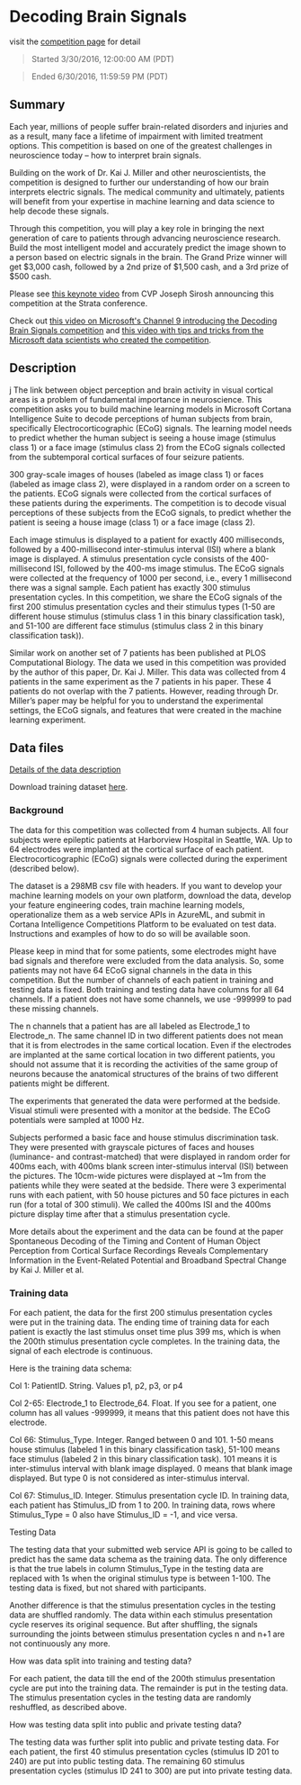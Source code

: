 # Decoding Brain Signals

visit the [competition page](https://gallery.cortanaintelligence.com/Competition/Decoding-Brain-Signals-2) for detail

> Started	3/30/2016, 12:00:00 AM (PDT)

> Ended	6/30/2016, 11:59:59 PM (PDT)

## Summary

Each year, millions of people suffer brain-related disorders and injuries and as a result, many face a lifetime of impairment with limited treatment options. This competition is based on one of the greatest challenges in neuroscience today – how to interpret brain signals.

Building on the work of Dr. Kai J. Miller and other neuroscientists, the competition is designed to further our understanding of how our brain interprets electric signals. The medical community and ultimately, patients will benefit from your expertise in machine learning and data science to help decode these signals.

Through this competition, you will play a key role in bringing the next generation of care to patients through advancing neuroscience research. Build the most intelligent model and accurately predict the image shown to a person based on electric signals in the brain. The Grand Prize winner will get $3,000 cash, followed by a 2nd prize of $1,500 cash, and a 3rd prize of $500 cash.

Please see [this keynote video](https://youtu.be/VLEpd52hr3Q?list=PL055Epbe6d5bTJBkaOefINeUIs5-2K6Lv) from CVP Joseph Sirosh announcing this competition at the Strata conference.

Check out [this video on Microsoft's Channel 9 introducing the Decoding Brain Signals competition](https://channel9.msdn.com/Series/FWTV-on-9/Decoding-Brainwaves-with-Azure-Machine-Learning)  and [this video with tips and tricks from the Microsoft data scientists who created the competition](https://channel9.msdn.com/Series/FWTV-on-9/Getting-Started-in-the-Decoding-Brain-Signals-Competition).

## Description
j
The link between object perception and brain activity in visual cortical areas is a problem of fundamental importance in neuroscience. This competition asks you to build machine learning models in Microsoft Cortana Intelligence Suite to decode perceptions of human subjects from brain, specifically Electrocorticographic (ECoG) signals. The learning model needs to predict whether the human subject is seeing a house image (stimulus class 1) or a face image (stimulus class 2) from the ECoG signals collected from the subtemporal cortical surfaces of four seizure patients.

300 gray-scale images of houses (labeled as image class 1) or faces (labeled as image class 2), were displayed in a random order on a screen to the patients. ECoG signals were collected from the cortical surfaces of these patients during the experiments. The competition is to decode visual perceptions of these subjects from the ECoG signals, to predict whether the patient is seeing a house image (class 1) or a face image (class 2).

Each image stimulus is displayed to a patient for exactly 400 milliseconds, followed by a 400-millisecond inter-stimulus interval (ISI) where a blank image is displayed. A stimulus presentation cycle consists of the 400-millisecond ISI, followed by the 400-ms image stimulus. The ECoG signals were collected at the frequency of 1000 per second, i.e., every 1 millisecond there was a signal sample. Each patient has exactly 300 stimulus presentation cycles. In this competition, we share the ECoG signals of the first 200 stimulus presentation cycles and their stimulus types (1-50 are different house stimulus (stimulus class 1 in this binary classification task), and 51-100 are different face stimulus (stimulus class 2 in this binary classification task)).

Similar work on another set of 7 patients has been published at PLOS Computational Biology. The data we used in this competition was provided by the author of this paper, Dr. Kai J. Miller. This data was collected from 4 patients in the same experiment as the 7 patients in his paper. These 4 patients do not overlap with the 7 patients. However, reading through Dr. Miller’s paper may be helpful for you to understand the experimental settings, the ECoG signals, and features that were created in the machine learning experiment.


## Data files
[Details of the data description](http://az754797.vo.msecnd.net/competition/ecog/docs/DataDescription.docx)

Download training dataset [here](http://az754797.vo.msecnd.net/competition/ecog/datasets/ecog_train_with_labels.csv).

### Background

The data for this competition was collected from 4 human subjects. All four subjects were epileptic patients at Harborview Hospital in Seattle, WA. Up to 64 electrodes were implanted at the cortical surface of each patient. Electrocorticographic (ECoG) signals were collected during the experiment (described below).

The dataset is a 298MB csv file with headers. If you want to develop your machine learning models on your own platform, download the data, develop your feature engineering codes, train machine learning models, operationalize them as a web service APIs in AzureML, and submit in Cortana Intelligence Competitions Platform to be evaluated on test data. Instructions and examples of how to do so will be available soon.

Please keep in mind that for some patients, some electrodes might have bad signals and therefore were excluded from the data analysis. So, some patients may not have 64 ECoG signal channels in the data in this competition. But the number of channels of each patient in training and testing data is fixed. Both training and testing data have columns for all 64 channels. If a patient does not have some channels, we use -999999 to pad these missing channels.

The n channels that a patient has are all labeled as Electrode_1 to Electrode_n. The same channel ID in two different patients does not mean that it is from electrodes in the same cortical location. Even if the electrodes are implanted at the same cortical location in two different patients, you should not assume that it is recording the activities of the same group of neurons because the anatomical structures of the brains of two different patients might be different.

The experiments that generated the data were performed at the bedside. Visual stimuli were presented with a monitor at the bedside. The ECoG potentials were sampled at 1000 Hz.

Subjects performed a basic face and house stimulus discrimination task. They were presented with grayscale pictures of faces and houses (luminance- and contrast-matched) that were displayed in random order for 400ms each, with 400ms blank screen inter-stimulus interval (ISI) between the pictures. The 10cm-wide pictures were displayed at ~1m from the patients while they were seated at the bedside. There were 3 experimental runs with each patient, with 50 house pictures and 50 face pictures in each run (for a total of 300 stimuli). We called the 400ms ISI and the 400ms picture display time after that a stimulus presentation cycle.

More details about the experiment and the data can be found at the paper Spontaneous Decoding of the Timing and Content of Human Object Perception from Cortical Surface Recordings Reveals Complementary Information in the Event-Related Potential and Broadband Spectral Change by Kai J. Miller et al.

### Training data

For each patient, the data for the first 200 stimulus presentation cycles were put in the training data. The ending time of training data for each patient is exactly the last stimulus onset time plus 399 ms, which is when the 200th stimulus presentation cycle completes. In the training data, the signal of each electrode is continuous.

Here is the training data schema:

Col 1: PatientID. String. Values p1, p2, p3, or p4

Col 2-65: Electrode_1 to Electrode_64. Float. If you see for a patient, one column has all values -999999, it means that this patient does not have this electrode.

Col 66: Stimulus_Type. Integer. Ranged between 0 and 101. 1-50 means house stimulus (labeled 1 in this binary classification task), 51-100 means face stimulus (labeled 2 in this binary classification task). 101 means it is inter-stimulus interval with blank image displayed. 0 means that blank image displayed. But type 0 is not considered as inter-stimulus interval.

Col 67: Stimulus_ID. Integer. Stimulus presentation cycle ID. In training data, each patient has Stimulus_ID from 1 to 200. In training data, rows where Stimulus_Type = 0 also have Stimulus_ID = -1, and vice versa.

Testing Data

The testing data that your submitted web service API is going to be called to predict has the same data schema as the training data. The only difference is that the true labels in column Stimulus_Type in the testing data are replaced with 1s when the original stimulus type is between 1-100. The testing data is fixed, but not shared with participants.

Another difference is that the stimulus presentation cycles in the testing data are shuffled randomly. The data within each stimulus presentation cycle reserves its original sequence. But after shuffling, the signals surrounding the joints between stimulus presentation cycles n and n+1 are not continuously any more.

How was data split into training and testing data?

For each patient, the data till the end of the 200th stimulus presentation cycle are put into the training data. The remainder is put in the testing data. The stimulus presentation cycles in the testing data are randomly reshuffled, as described above.

How was testing data split into public and private testing data?

The testing data was further split into public and private testing data. For each patient, the first 40 stimulus presentation cycles (stimulus ID 201 to 240) are put into public testing data. The remaining 60 stimulus presentation cycles (stimulus ID 241 to 300) are put into private testing data.
